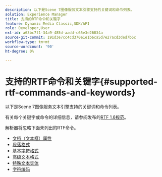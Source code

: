 ```yaml
---
description: 以下是Scene 7图像服务文本引擎支持的关键词和命令列表。
solution: Experience Manager
title: 支持的RTF命令和关键字
feature: Dynamic Media Classic,SDK/API
role: Developer,User
exl-id: a63bc7f1-34a9-485d-aadd-c65e3e26034a
source-git-commit: 191d3e7cc4cd370e1e1b6ca5d7e27acd3ded7b6c
workflow-type: tm+mt
source-wordcount: '90'
ht-degree: 0%

---
```


# 支持的RTF命令和关键字{#supported-rtf-commands-and-keywords}

以下是Scene 7图像服务文本引擎支持的关键词和命令列表。

有关每个关键字或命令的详细信息，请参阅发布的[RTF 1.6规范](https://msdn.microsoft.com/en-us/library/aa140277%28v=office.10%29.aspx)。

解析器将忽略下面未列出的RTF命令。

* [文档（文本框）属性](r-document-text-box-properties.md)
* [段落格式](r-paragraph-formatting.md)
* [基本字符格式](r-basic-character-formatting.md)
* [高级文本格式](r-advanced-text-formatting.md)
* [特殊文本实体](r-special-text-entities.md)
* [字符编码](r-is-http-character-encoding.md)
